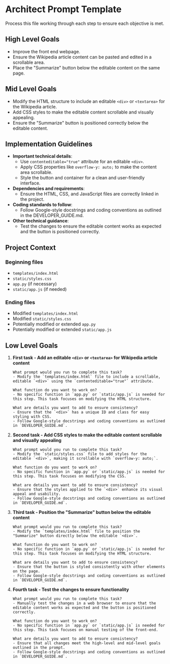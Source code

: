 # Architect Prompt Template
Process this file working through each step to ensure each objective is met.

## High Level Goals

- Improve the front end webpage.
- Ensure the Wikipedia article content can be pasted and edited in a scrollable area.
- Place the "Summarize" button below the editable content on the same page.

## Mid Level Goals

- Modify the HTML structure to include an editable `<div>` or `<textarea>` for the Wikipedia article.
- Add CSS styles to make the editable content scrollable and visually appealing.
- Ensure the "Summarize" button is positioned correctly below the editable content.

## Implementation Guidelines
- **Important technical details**:
  - Use `contenteditable="true"` attribute for an editable `<div>`.
  - Apply CSS properties like `overflow-y: auto;` to make the content area scrollable.
  - Style the button and container for a clean and user-friendly interface.
- **Dependencies and requirements**:
  - Ensure the HTML, CSS, and JavaScript files are correctly linked in the project.
- **Coding standards to follow**:
  - Follow Google-style docstrings and coding conventions as outlined in the DEVELOPER_GUIDE.md.
- **Other technical guidance**:
  - Test the changes to ensure the editable content works as expected and the button is positioned correctly.

## Project Context

### Beginning files
- `templates/index.html`
- `static/styles.css`
- `app.py` (if necessary)
- `static/app.js` (if needed)

### Ending files
- Modified `templates/index.html`
- Modified `static/styles.css`
- Potentially modified or extended `app.py`
- Potentially modified or extended `static/app.js`

## Low Level Goals

1. **First task - Add an editable `<div>` or `<textarea>` for Wikipedia article content**
   ```code-example
   What prompt would you run to complete this task?
   - Modify the `templates/index.html` file to include a scrollable, editable `<div>` using the `contenteditable="true"` attribute.
   
   What function do you want to work on?
   - No specific function in `app.py` or `static/app.js` is needed for this step. This task focuses on modifying the HTML structure.

   What are details you want to add to ensure consistency?
   - Ensure that the `<div>` has a unique ID and class for easy styling with CSS.
   - Follow Google-style docstrings and coding conventions as outlined in `DEVELOPER_GUIDE.md`.
   ```

2. **Second task - Add CSS styles to make the editable content scrollable and visually appealing**
   ```code-example
   What prompt would you run to complete this task?
   - Modify the `static/styles.css` file to add styles for the editable `<div>`, making it scrollable with `overflow-y: auto;`.

   What function do you want to work on?
   - No specific function in `app.py` or `static/app.js` is needed for this step. This task focuses on modifying the CSS.

   What are details you want to add to ensure consistency?
   - Ensure that the styles applied to the `<div>` enhance its visual appeal and usability.
   - Follow Google-style docstrings and coding conventions as outlined in `DEVELOPER_GUIDE.md`.
   ```

3. **Third task - Position the "Summarize" button below the editable content**
   ```code-example
   What prompt would you run to complete this task?
   - Modify the `templates/index.html` file to position the "Summarize" button directly below the editable `<div>`.

   What function do you want to work on?
   - No specific function in `app.py` or `static/app.js` is needed for this step. This task focuses on modifying the HTML structure.

   What are details you want to add to ensure consistency?
   - Ensure that the button is styled consistently with other elements on the page.
   - Follow Google-style docstrings and coding conventions as outlined in `DEVELOPER_GUIDE.md`.
   ```

4. **Fourth task - Test the changes to ensure functionality**
   ```code-example
   What prompt would you run to complete this task?
   - Manually test the changes in a web browser to ensure that the editable content works as expected and the button is positioned correctly.

   What function do you want to work on?
   - No specific function in `app.py` or `static/app.js` is needed for this step. This task focuses on manual testing of the front-end.

   What are details you want to add to ensure consistency?
   - Ensure that all changes meet the high-level and mid-level goals outlined in the prompt.
   - Follow Google-style docstrings and coding conventions as outlined in `DEVELOPER_GUIDE.md`.
   ```
